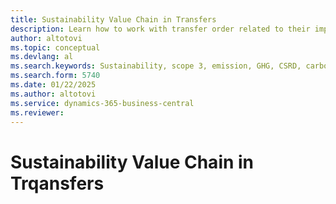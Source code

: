 ```yaml
---
title: Sustainability Value Chain in Transfers
description: Learn how to work with transfer order related to their impact to the sustainability value chain process.
author: altotovi
ms.topic: conceptual
ms.devlang: al
ms.search.keywords: Sustainability, scope 3, emission, GHG, CSRD, carbon, CO2, value chain, transfer
ms.search.form: 5740
ms.date: 01/22/2025
ms.author: altotovi
ms.service: dynamics-365-business-central
ms.reviewer: 
---
```

# Sustainability Value Chain in Trqansfers    

